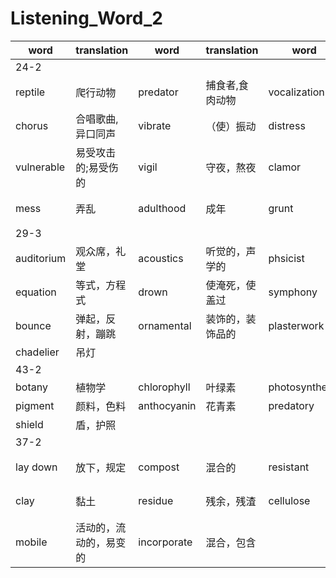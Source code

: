 # Listening_Word_2

| word       | translation            | word        | translation      | word           | translation      | word          | translation      |
| ---------- | ---------------------- | ----------- | ---------------- | -------------- | ---------------- | ------------- | ---------------- |
| 24-2       |
| reptile    | 爬行动物               | predator    | 捕食者,食肉动物  | vocalization   | 发声法           | breed         | 交配繁殖         |
| chorus     | 合唱歌曲,异口同声      | vibrate     | （使）振动       | distress       | 悲伤痛苦         | muffle        | 裹住，围住       |
| vulnerable | 易受攻击的;易受伤的    | vigil       | 守夜，熬夜       | clamor         | 喧哗声，喧闹     | squeak        | 短促的尖叫声     |
| mess       | 弄乱                   | adulthood   | 成年             | grunt          | 咕哝着说; 发哼声 | sibling       | 兄弟，姐妹       |
| 29-3       |
| auditorium | 观众席，礼堂           | acoustics   | 听觉的，声学的   | phsicist       | 物理学家         | reverberation | 反响，反射       |
| equation   | 等式，方程式           | drown       | 使淹死，使盖过   | symphony       | 交响乐           | racquetball   |                  | 墙球 |
| bounce     | 弹起，反射，蹦跳       | ornamental  | 装饰的，装饰品的 | plasterwork    | 抹灰泥工作       | plush         | 豪华的，漂亮的   |
| chadelier  | 吊灯                   |
| 43-2       |
| botany     | 植物学                 | chlorophyll | 叶绿素           | photosynthesis | 光合作用         | sugar         | 糖               |
| pigment    | 颜料，色料             | anthocyanin | 花青素           | predatory      | 食肉的           | fungi         | 真菌             |
| shield     | 盾，护照               |
| 37-2       |
| lay down   | 放下，规定             | compost     | 混合的           | resistant      | 抵抗的           | property      | 财产，属性，特性 |
| clay       | 黏土                   | residue     | 残余，残渣       | cellulose      | 纤维素，细胞膜质 | humus         | 腐殖质           |
| mobile     | 活动的，流动的，易变的 | incorporate | 混合，包含       |